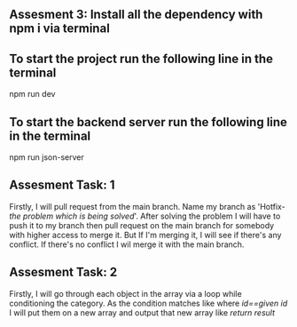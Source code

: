 ## Assesment 3: Install all the dependency with npm i via terminal 
## To start the project run the following line in the terminal 
npm run dev
## To start the backend server run the following line in the terminal
npm run json-server

## Assesment Task: 1
Firstly, I will pull request from the main branch. Name my branch as 'Hotfix-*the problem which is being solved*'. After solving the problem I will have to push it to my branch then pull request on the main branch for somebody with higher access to merge it. But If I'm merging it, I will see if there's any conflict. If there's no conflict I wil merge it with the main branch. 

## Assesment Task: 2
Firstly, I will go through each object in the array via a loop while conditioning the category. As the condition matches like where *id==given id* I will put them on a new array and output that new array like *return result*

